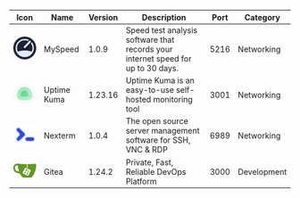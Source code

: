 | Icon | Name | Version | Description | Port | Category |
|------|---------|-------------|------|----------|------|
| ![icon](https://raw.githubusercontent.com/gnmyt/Nexterm-AppStore/main/logos/MySpeed.png) | MySpeed | 1.0.9 | Speed test analysis software that records your internet speed for up to 30 days. | 5216 | Networking |
| ![icon](https://raw.githubusercontent.com/gnmyt/Nexterm-AppStore/main/logos/UptimeKuma.png) | Uptime Kuma | 1.23.16 | Uptime Kuma is an easy-to-use self-hosted monitoring tool | 3001 | Networking |
| ![icon](https://raw.githubusercontent.com/gnmyt/Nexterm-AppStore/main/logos/Nexterm.png) | Nexterm | 1.0.4 | The open source server management software for SSH, VNC & RDP | 6989 | Networking |
| ![icon](https://raw.githubusercontent.com/gnmyt/Nexterm-AppStore/main/logos/Gitea.png) | Gitea | 1.24.2 | Private, Fast, Reliable DevOps Platform | 3000 | Development |
